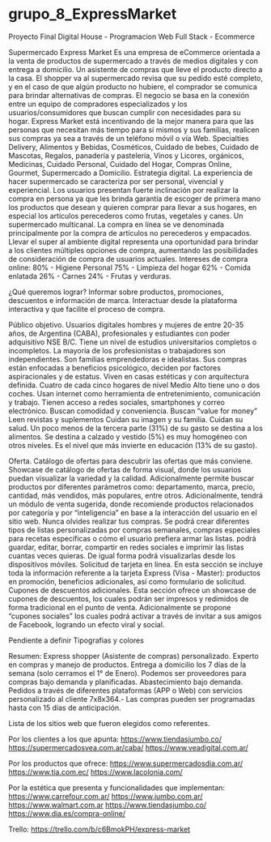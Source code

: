 # grupo_8_ExpressMarket
Proyecto Final Digital House - Programacion Web Full Stack - Ecommerce

Supermercado Express Market
Es una empresa de eCommerce orientada a la venta de productos de supermercado a través de medios digitales y con entrega a domicilio. Un asistente de compras que lleve el producto directo a la casa.
El shopper va al supermercado revisa que su pedido esté completo, y en el caso de que algún producto no hubiere, el comprador se comunica para brindar alternativas de compras.
El negocio se basa en la conexión entre un equipo de compradores especializados y los usuarios/consumidores que buscan cumplir con necesidades para su hogar. Express Market está incentivando de la mejor manera para que las personas que necesitan más tiempo para sí mismos y sus familias, realicen sus compras ya sea a través de un teléfono móvil o vía Web.
Specialties
Delivery, Alimentos y Bebidas, Cosméticos, Cuidado de bebes, Cuidado de Mascotas, Regalos, panadería y pastelería, Vinos y Licores, orgánicos, Medicinas, Cuidado Personal, Cuidado del Hogar, Compras Online, Gourmet, 
Supermercado a Domicilio.
Estrategia digital.
La experiencia de hacer supermercado se caracteriza por ser personal, vivencial y experiencial. Los usuarios presentan fuerte inclinación por realizar la compra en persona ya que les brinda garantía de escoger de primera mano los productos que desean y quieren comprar para llevar a sus hogares, en especial los artículos perecederos como frutas, vegetales y canes.
Un supermercado multicanal.
La compra en línea se ve denominada principalmente por la compra de artículos no perecederos y empacados. Llevar el super al ambiente digital representa una oportunidad para brindar a los clientes múltiples opciones de compra, aumentando las posibilidades de consideración de compra de usuarios actuales.
Intereses de compra online:  80% - Higiene Personal 75% - Limpieza del hogar 
62% - Comida enlatada 26% - Carnes 24% - Frutas y verduras.

¿Qué queremos lograr?
Informar sobre productos, promociones, descuentos e información de marca. Interactuar desde la plataforma interactiva y que facilite el proceso de compra. 

Público objetivo.
Usuarios digitales hombres y mujeres de entre 20-35 años, de Argentina (CABA), profesionales y estudiantes con poder adquisitivo NSE B/C.
Tiene un nivel de estudios universitarios completos o incompletos. La mayoría de los profesionistas o trabajadores son independientes. Son familias emprendedoras e idealistas.
Sus compras están enfocadas a beneficios psicológico, deciden por factores aspiracionales y de estatus.
Viven en casas estéticas y con arquitectura definida. Cuatro de cada cinco hogares de nivel Medio Alto tiene uno o dos coches.
Usan internet como herramienta de entretenimiento, comunicación y trabajo. Tienen acceso a redes sociales, smartphones y correo electrónico. Buscan comodidad y conveniencia. Buscan “value for money” Leen revistas y suplementos Cuidan su imagen y su familia. Cuidan su salud.
Un poco menos de la tercera parte (31%) de su gasto se destina a los alimentos. Se destina a calzado y vestido (5%) es muy homogéneo con otros niveles. Es el nivel que más invierte en educación (13% de su gasto).

Oferta.
Catálogo de ofertas para descubrir las ofertas que más conviene. Showcase de catálogo de ofertas de forma visual, donde los usuarios puedan visualizar la variedad y la calidad. Adicionalmente permite buscar productos por diferentes parámetros como: departamento, marca, precio, cantidad, más vendidos, más populares, entre otros. Adicionalmente, tendrá un módulo de venta sugerida, donde recomiende productos relacionados por categoría y por “inteligencia” en base a la interacción del usuario en el sitio web.
Nunca olvides realizar tus compras. Se podrá crear diferentes tipos de listas personalizadas por compras semanales, compras especiales para recetas específicas o cómo el usuario prefiera armar las listas. podrá guardar, editar, borrar, compartir en redes sociales e imprimir las listas cuantas veces quieras. De igual forma podrá visualizarlas desde los dispositivos móviles. 
Solicitud de tarjeta en línea. En esta sección se incluye toda la información referente a la tarjeta Express (Visa - Master): productos en promoción, beneficios adicionales, así como formulario de solicitud. 
Cupones de descuentos adicionales. Esta sección ofrece un showcase de cupones de descuentos, los cuales podrán ser impresos y redimidos de forma tradicional en el punto de venta. Adicionalmente se propone “cupones sociales” los cuales podrá activar a través de invitar a sus amigos de Facebook, logrando un efecto viral y social. 

Pendiente a definir 
Tipografias y colores

Resumen:
Express shopper (Asistente de compras) personalizado. Experto en compras y manejo de productos. Entrega a domicilio los 7 días de la semana (solo cerramos el 1° de Enero).
Podemos ser proveedores para compras bajo demanda y planificadas. Abastecimiento bajo demanda.
Pedidos a través de diferentes plataformas (APP o Web) con servicios personalizado al cliente 7x8x364.-
Las compras pueden ser programadas hasta con 15 días de anticipación.

Lista de los sitios web que fueron elegidos como referentes.

Por los clientes a los que apunta:
https://www.tiendasjumbo.co/
https://supermercadosvea.com.ar/caba/
https://www.veadigital.com.ar/

Por los productos que ofrece:
https://www.supermercadosdia.com.ar/
https://www.tia.com.ec/
https://www.lacolonia.com/

Por la estética que presenta y funcionalidades que implementan:
https://www.carrefour.com.ar/
https://www.jumbo.com.ar/
https://www.walmart.com.ar
https://www.tiendasjumbo.co/
https://www.dia.es/compra-online/

Trello:
https://trello.com/b/c6BmokPH/express-market
